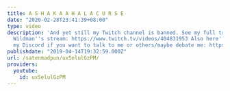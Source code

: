 ```yaml
---
title: A S H A K A A H A L A C U R S E
date: "2020-02-28T23:41:39+08:00"
type: video
description: 'And yet still my Twitch channel is banned. See my full troll sesh on
  Wildman''s stream: https://www.twitch.tv/videos/404831953 Also here''s a link to
  my Discord if you want to talk to me or others/maybe debate me: https://discord.gg/JQaEDaA'
publishdate: "2019-04-14T19:32:59.000Z"
url: /satenmadpun/uxSelulGzPM/
providers:
  youtube:
    id: uxSelulGzPM
---
```

